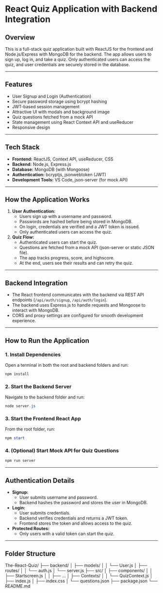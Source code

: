 # React Quiz Application with Backend Integration

## Overview

This is a full-stack quiz application built with ReactJS for the frontend and Node.js/Express with MongoDB for the backend. The app allows users to sign up, log in, and take a quiz. Only authenticated users can access the quiz, and user credentials are securely stored in the database.

---

## Features

- User Signup and Login (Authentication)
- Secure password storage using bcrypt hashing
- JWT-based session management
- Attractive UI with modals and background image
- Quiz questions fetched from a mock API
- State management using React Context API and useReducer
- Responsive design

---

## Tech Stack

- **Frontend:** ReactJS, Context API, useReducer, CSS
- **Backend:** Node.js, Express.js
- **Database:** MongoDB (with Mongoose)
- **Authentication:** bcryptjs, jsonwebtoken (JWT)
- **Development Tools:** VS Code, json-server (for mock API)

---

## How the Application Works

1. **User Authentication:**
   - Users sign up with a username and password.
   - Passwords are hashed before being stored in MongoDB.
   - On login, credentials are verified and a JWT token is issued.
   - Only authenticated users can access the quiz.
2. **Quiz Flow:**
   - Authenticated users can start the quiz.
   - Questions are fetched from a mock API (json-server or static JSON file).
   - The app tracks progress, score, and highscore.
   - At the end, users see their results and can retry the quiz.

---

## Backend Integration

- The React frontend communicates with the backend via REST API endpoints (`/api/auth/signup`, `/api/auth/login`).
- The backend uses Express.js to handle requests and Mongoose to interact with MongoDB.
- CORS and proxy settings are configured for smooth development experience.

---

## How to Run the Application

### 1. Install Dependencies

Open a terminal in both the root and backend folders and run:

```powershell
npm install
```

### 2. Start the Backend Server

Navigate to the backend folder and run:

```powershell
node server.js
```

### 3. Start the Frontend React App

From the root folder, run:

```powershell
npm start
```

### 4. (Optional) Start Mock API for Quiz Questions

```powershell
npm run server
```

---

## Authentication Details

- **Signup:**
  - User submits username and password.
  - Backend hashes the password and stores the user in MongoDB.
- **Login:**
  - User submits credentials.
  - Backend verifies credentials and returns a JWT token.
  - Frontend stores the token and allows access to the quiz.
- **Protected Routes:**
  - Only users with a valid token can start the quiz.

---

## Folder Structure

The-React-Quiz/
├── backend/
│   ├── models/
│   │   └── User.js
│   ├── routes/
│   │   └── auth.js
│   └── server.js
├── src/
│   ├── components/
│   │   ├── Startscreen.js
│   │   ├── ...
│   ├── Contexts/
│   │   └── QuizContext.js
│   ├── index.js
│   ├── index.css
│   └── questions.json
├── package.json
└── README.md

